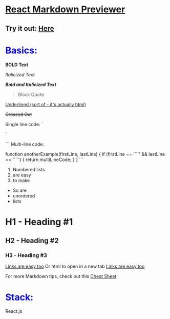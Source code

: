 # <u>React Markdown Previewer</u>

## Try it out: <u><a href="https://rproderick.github.io/react-markdown-previewer/" target="_blank">Here</a></u>

# **<span style="color:blue">Basics:</span>**

**BOLD Text**

*Italicized Text*

**_Bold and Italicized Text_**

> Block Quote

<u>Underlined (sort of - it's actually html)</u>

~~Crossed Out~~

Single line code: \`<div></div>\`

\`\`\`
Multi-line code:

function anotherExample(firstLine, lastLine) {
  if (firstLine == '\`\`\`' && lastLine == '\`\`\`') {
    return multiLineCode;
  }
}
\`\`\`
1. Numbered lists
2. are easy
3. to make

- So are
- unordered
- lists

# H1 - Heading #1
## H2 - Heading #2
### H3 - Heading #3

[Links are easy too](https://github.com/RpRoderick) Or html to open in a new tab <a href="https://github.com/RpRoderick" target="_blank">Links are easy too</a>

For more Markdown tips, check out this <a href="https://www.markdownguide.org/cheat-sheet/" target="_blank">Cheat Sheet</a>

# **<span style="color:blue">Stack:</span>**

React.js

